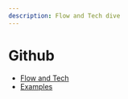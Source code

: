 ```yaml
---
description: Flow and Tech dive
---
```


# Github

* [Flow and Tech](github-flow-and-tech.md)
* [Examples](../../consolidate-results/github/github-examples.md)
